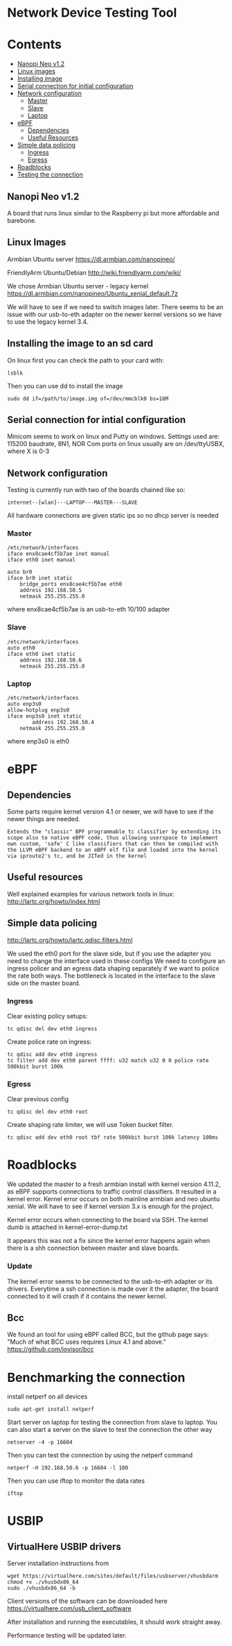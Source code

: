 # Network Device Testing Tool

# Contents
* [Nanopi Neo v1.2](#nanopi-neo-v1.2)
* [Linux images](#linux-images)
* [Installing image](#insstalling-the-image-to-an-sd-card)
* [Serial connection for initial configuration](#serial-connection-for-initial-configuration)
* [Network configuration](#network-configuration)
    * [Master](#master)
    * [Slave](#slave)
    * [Laptop](#laptop)
* [eBPF](#ebpf)
    * [Dependencies](#dependencies)
    * [Useful Resources](#useful-resources)
* [Simple data policing](#simple-data-policing)
    * [Ingress](#ingress)
    * [Egress](#egress)
* [Roadblocks](#roadblocks)
* [Testing the connection](#benchmarking-the-connection)

## Nanopi Neo v1.2
A board that runs linux similar to the Raspberry pi but more affordable and barebone.

## Linux Images
Armbian Ubuntu server
https://dl.armbian.com/nanopineo/

FriendlyArm Ubuntu/Debian
http://wiki.friendlyarm.com/wiki/

We chose Armbian Ubuntu server - legacy kernel
https://dl.armbian.com/nanopineo/Ubuntu_xenial_default.7z

We will have to see if we need to switch images later.
There seems to be an issue with our usb-to-eth adapter on the newer kernel versions so we have to use the legacy kernel 3.4.


## Installing the image to an sd card
On linux first you can check the path to your card with:
```
lsblk
```
Then you can use dd to install the image
```
sudo dd if=/path/to/image.img of=/dev/mmcblk0 bs=16M
```

## Serial connection for intial configuration
Minicom seems to work on linux and Putty on windows.
Settings used are: 115200 baudrate, 8N1, NOR
Com ports on linux usually are on /dev/ttyUSBX, where X is 0-3


## Network configuration
Testing is currently run with two of the boards chained like so:

	internet--[wlan]---LAPTOP---MASTER---SLAVE

All hardware connections are given static ips so no dhcp server is needed 

### Master
```
/etc/network/interfaces
iface enx8cae4cf5b7ae inet manual
iface eth0 inet manual

auto br0
iface br0 inet static
	bridge_ports enx8cae4cf5b7ae eth0
	address 192.168.50.5
	netmask 255.255.255.0
```
where enx8cae4cf5b7ae is an usb-to-eth 10/100 adapter

### Slave
```
/etc/network/interfaces
auto eth0
iface eth0 inet static
	address 192.168.50.6
	netmask 255.255.255.0
```

### Laptop
```
/etc/network/interfaces
auto enp3s0
allow-hotplug enp3s0
iface enp3s0 inet static
        address 192.168.50.4
	netmask 255.255.255.0
```
where enp3s0 is eth0

# eBPF

## Dependencies
Some parts require kernel version 4.1 or newer, we will have to see if the newer things are needed.
```
Extends the "classic" BPF programmable tc classifier by extending its scope also to native eBPF code, thus allowing userspace to implement own custom, 'safe' C like classifiers that can then be compiled with the LLVM eBPF backend to an eBPF elf file and loaded into the kernel via iproute2's tc, and be JITed in the kernel
```

## Useful resources
Well explained examples for various network tools in linux:
http://lartc.org/howto/index.html

## Simple data policing
http://lartc.org/howto/lartc.qdisc.filters.html

We used the eth0 port for the slave side, but if you use the adapter you need to change the interface used in these configs
We need to configure an ingress policer and an egress data shaping separately if we want to police the rate both ways.
The bottleneck is located in the interface to the slave side on the master board.

### Ingress
Clear existing policy setups:
```
tc qdisc del dev eth0 ingress
```

Create police rate on ingress:
```
tc qdisc add dev eth0 ingress
tc filter add dev eth0 parent ffff: u32 match u32 0 0 police rate 500kbit burst 100k
```

### Egress
Clear previous config
```
tc qdisc del dev eth0 root
```

Create shaping rate limiter, we will use Token bucket filter.
```
tc qdisc add dev eth0 root tbf rate 500kbit burst 100k latency 100ms
```

# Roadblocks
We updated the master to a fresh armbian install with kernel version 4.11.2, as eBPF supports connections to traffic control classifiers. It resulted in a kernel error. Kernel error occurs on both mainline armbian and neo ubuntu xenial. We will have to see if kernel version 3.x is enough for the project.

Kernel error occurs when connecting to the board via SSH. The kernel dumb is attached in kernel-error-dump.txt

It appears this was not a fix since the kernel error happens again when there is a shh connection between master and slave boards.

### Update

The kernel error seems to be connected to the usb-to-eth adapter or its drivers. Everytime a ssh connection is made over it the adapter, the board connected to it will crash if it contains the newer kernel.

## Bcc

We found an tool for using eBPF called BCC, but the github page says: "Much of what BCC uses requires Linux 4.1 and above."
https://github.com/iovisor/bcc

# Benchmarking the connection

install netperf on all devices
```
sudo apt-get install netperf
```
Start server on laptop for testing the connection from slave to laptop.
You can also start a server on the slave to test the connection the other way
```
netserver -4 -p 16604
```
Then you can test the connection by using the netperf command
```
netperf -H 192.168.50.6 -p 16604 -l 100
```

Then you can use iftop to monitor the data rates
```
iftop
```

# USBIP
## VirtualHere USBIP drivers
Server installation instructions from 
```
wget https://virtualhere.com/sites/default/files/usbserver/vhusbdarm
chmod +x ./vhusbdx86_64
sudo ./vhusbdx86_64 -b
```
Client versions of the software can be downloaded here
https://virtualhere.com/usb_client_software

After installation and running the executables, it should work straight away.

Performance testing will be updated later.
